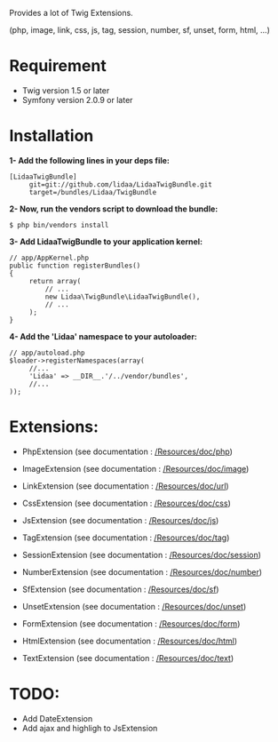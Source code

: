 Provides a lot of Twig Extensions.

(php, image, link, css, js, tag, session, number, sf, unset, form, html, ...)

Requirement
============

- Twig version 1.5 or later
- Symfony version 2.0.9 or later

Installation
============

**1- Add the following lines in your deps file:**

	[LidaaTwigBundle]
		 git=git://github.com/lidaa/LidaaTwigBundle.git
		 target=/bundles/Lidaa/TwigBundle


**2- Now, run the vendors script to download the bundle:**

	$ php bin/vendors install

**3- Add LidaaTwigBundle to your application kernel:**

	// app/AppKernel.php
	public function registerBundles()
	{
		 return array(
		     // ...
		     new Lidaa\TwigBundle\LidaaTwigBundle(),
		     // ...
		 );
	}

**4- Add the 'Lidaa' namespace to your autoloader:**

	// app/autoload.php
	$loader->registerNamespaces(array(
		 //...
		 'Lidaa' => __DIR__.'/../vendor/bundles',
		 //...
	));


Extensions:
============

- PhpExtension (see documentation : [/Resources/doc/php](https://github.com/lidaa/LidaaTwigBundle/blob/master/Resources/doc/php.rst))

- ImageExtension (see documentation : [/Resources/doc/image](https://github.com/lidaa/LidaaTwigBundle/blob/master/Resources/doc/image.rst))

- LinkExtension (see documentation : [/Resources/doc/url](https://github.com/lidaa/LidaaTwigBundle/blob/master/Resources/doc/link.rst))

- CssExtension (see documentation : [/Resources/doc/css](https://github.com/lidaa/LidaaTwigBundle/blob/master/Resources/doc/css.rst))

- JsExtension (see documentation : [/Resources/doc/js](https://github.com/lidaa/LidaaTwigBundle/blob/master/Resources/doc/js.rst))

- TagExtension (see documentation : [/Resources/doc/tag](https://github.com/lidaa/LidaaTwigBundle/blob/master/Resources/doc/tag.rst))

- SessionExtension (see documentation : [/Resources/doc/session](https://github.com/lidaa/LidaaTwigBundle/blob/master/Resources/doc/session.rst))

- NumberExtension (see documentation : [/Resources/doc/number](https://github.com/lidaa/LidaaTwigBundle/blob/master/Resources/doc/number.rst))

- SfExtension (see documentation : [/Resources/doc/sf](https://github.com/lidaa/LidaaTwigBundle/blob/master/Resources/doc/sf.rst))

- UnsetExtension (see documentation : [/Resources/doc/unset](https://github.com/lidaa/LidaaTwigBundle/blob/master/Resources/doc/unset.rst))

- FormExtension (see documentation : [/Resources/doc/form](https://github.com/lidaa/LidaaTwigBundle/blob/master/Resources/doc/form.rst))

- HtmlExtension (see documentation : [/Resources/doc/html](https://github.com/lidaa/LidaaTwigBundle/blob/master/Resources/doc/html.rst))

- TextExtension (see documentation : [/Resources/doc/text](https://github.com/lidaa/LidaaTwigBundle/blob/master/Resources/doc/text.rst))

TODO:
============

- Add DateExtension
- Add ajax and highligh to JsExtension






